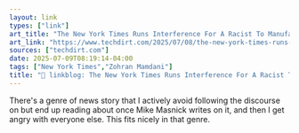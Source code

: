```yaml
---
layout: link
types: ["link"]
art_title: "The New York Times Runs Interference For A Racist To Manufacture A Fake Scandal About Zohran Mamdani"
art_link: "https://www.techdirt.com/2025/07/08/the-new-york-times-runs-interference-for-a-racist-to-manufacture-a-fake-scandal-about-zohran-mamdani/"
sources: ["techdirt.com"]
date: 2025-07-09T08:19:14-04:00
tags: ["New York Times","Zohran Mamdani"]
title: "🔗 linkblog: The New York Times Runs Interference For A Racist To Manufacture A Fake Scandal About Zohran Mamdani"
---
```

There's a genre of news story that I actively avoid following the discourse on but end up reading about once Mike Masnick writes on it, and then I get angry with everyone else. This fits nicely in that genre.
